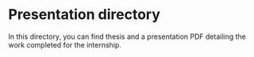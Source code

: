 # Presentation directory

In this directory, you can find thesis and a presentation PDF detailing the work completed for the internship.

